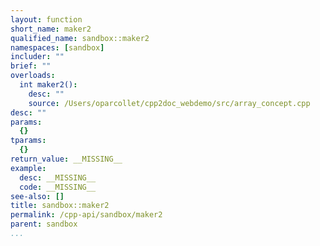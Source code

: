 ```yaml
---
layout: function
short_name: maker2
qualified_name: sandbox::maker2
namespaces: [sandbox]
includer: ""
brief: ""
overloads:
  int maker2():
    desc: ""
    source: /Users/oparcollet/cpp2doc_webdemo/src/array_concept.cpp
desc: ""
params:
  {}
tparams:
  {}
return_value: __MISSING__
example:
  desc: __MISSING__
  code: __MISSING__
see-also: []
title: sandbox::maker2
permalink: /cpp-api/sandbox/maker2
parent: sandbox
...
```



